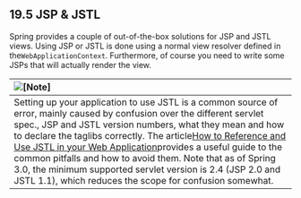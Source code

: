 ## 19.5 JSP & JSTL

Spring provides a couple of out-of-the-box solutions for JSP and JSTL views. Using JSP or JSTL is done using a normal view resolver defined in the`WebApplicationContext`. Furthermore, of course you need to write some JSPs that will actually render the view.

| ![](https://docs.spring.io/spring/docs/5.0.0.M5/spring-framework-reference/html/images/note.png "\[Note\]") |
| :--- |
| Setting up your application to use JSTL is a common source of error, mainly caused by confusion over the different servlet spec., JSP and JSTL version numbers, what they mean and how to declare the taglibs correctly. The article[How to Reference and Use JSTL in your Web Application](http://www.mularien.com/blog/2008/04/24/how-to-reference-and-use-jstl-in-your-web-application/)provides a useful guide to the common pitfalls and how to avoid them. Note that as of Spring 3.0, the minimum supported servlet version is 2.4 \(JSP 2.0 and JSTL 1.1\), which reduces the scope for confusion somewhat. |



